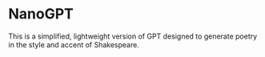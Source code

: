 # NanoGPT
This is a simplified, lightweight version of GPT designed to generate poetry in the style and accent of Shakespeare.
